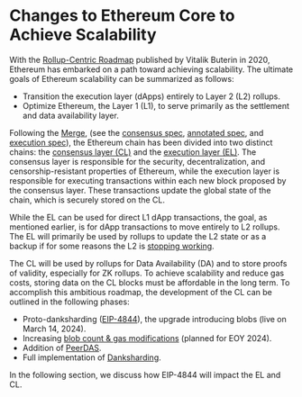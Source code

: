 # Changes to Ethereum Core to Achieve Scalability

With the [Rollup-Centric Roadmap](https://ethereum-magicians.org/t/a-rollup-centric-ethereum-roadmap/4698) published by Vitalik Buterin in 2020, Ethereum has embarked on a path toward achieving scalability. The ultimate goals of Ethereum scalability can be summarized as follows:

- Transition the execution layer (dApps) entirely to Layer 2 (L2) rollups.
- Optimize Ethereum, the Layer 1 (L1), to serve primarily as the settlement and data availability layer.

Following the [Merge](https://github.com/ethereum/consensus-specs/tree/dev/specs/bellatrix), (see the [consensus spec](https://github.com/ethereum/consensus-specs), [annotated spec](https://github.com/ethereum/annotated-spec/blob/master/merge/beacon-chain.md), and [execution spec](https://github.com/ethereum/execution-specs/blob/master/network-upgrades/mainnet-upgrades/paris.md)), the Ethereum chain has been divided into two distinct chains: the [consensus layer (CL)](https://github.com/ethereum/consensus-specs) and the [execution layer (EL)](https://github.com/ethereum/execution-specs). The consensus layer is responsible for the security, decentralization, and censorship-resistant properties of Ethereum, while the execution layer is responsible for executing transactions within each new block proposed by the consensus layer. These transactions update the global state of the chain, which is securely stored on the CL.

While the EL can be used for direct L1 dApp transactions, the goal, as mentioned earlier, is for dApp transactions to move entirely to L2 rollups. The EL will primarily be used by rollups to update the L2 state or as a backup if for some reasons the L2 is [stopping working](https://docs.arbitrum.io/sequencer#unhappyuncommon-case-sequencer-isnt-doing-its-job).

The CL will be used by rollups for Data Availability (DA) and to store proofs of validity, especially for ZK rollups. To achieve scalability and reduce gas costs, storing data on the CL blocks must be affordable in the long term. To accomplish this ambitious roadmap, the development of the CL can be outlined in the following phases:

- Proto-danksharding ([EIP-4844](https://eips.ethereum.org/EIPS/eip-4844)), the upgrade introducing blobs (live on March 14, 2024).
- Increasing [blob count & gas modifications](https://ethresear.ch/t/on-increasing-the-block-gas-limit/18567) (planned for EOY 2024).
- Addition of [PeerDAS](https://ethresear.ch/t/peerdas-a-simpler-das-approach-using-battle-tested-p2p-components/16541).
- Full implementation of [Danksharding](https://ethresear.ch/t/from-4844-to-danksharding-a-path-to-scaling-ethereum-da/18046).

In the following section, we discuss how EIP-4844 will impact the EL and CL.

